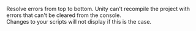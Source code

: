 Resolve errors from top to bottom. Unity can't recompile the project with errors that can't be cleared from the console.  
Changes to your scripts will not display if this is the case.  